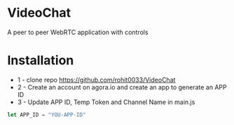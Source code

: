# VideoChat
A peer to peer WebRTC application with controls

# Installation
* 1 - clone repo https://github.com/rohit0033/VideoChat
* 2 - Create an account on agora.io and create an app to generate an APP ID
* 3 - Update APP ID, Temp Token and Channel Name in main.js
```javascript
let APP_ID = "YOU-APP-ID"
```


  

